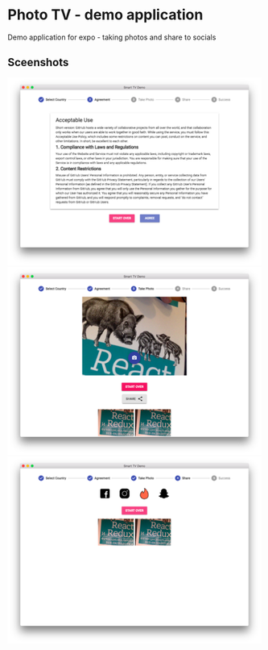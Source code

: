 # Photo TV - demo application
Demo application for expo - taking photos and share to socials
## Sceenshots
![Licence](/internals/img/demo1.png)
![Taking Photo](/internals/img/demo2.png)
![Share](/internals/img/demo3.png)